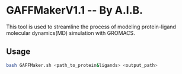# GAFFMakerV1.1 -- By A.I.B.
This tool is used to streamline the process of modeling protein-ligand molecular dynamics(MD) simulation with GROMACS.

## Usage
````bash
bash GAFFMaker.sh <path_to_protein&ligands> <output_path>
````
